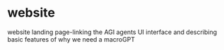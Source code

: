 # website
website landing page-linking the AGI agents UI interface and describing basic features of why we need a macroGPT

